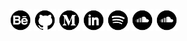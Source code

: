 <a href="https://www.behance.net/fernandocelmer" target="_blank">
	<img src="img/icons/icon-behance.png" alt="behance" class="w3-hover-opacity" width="35" height="35"></a>
<a href="https://github.com/FernandoCelmer" target="_blank">
	<img src="img/icons/icon-github.png" alt="github" class="w3-hover-opacity" width="35" height="35"></a>
<a href="https://medium.com/@fernandocelmer" target="_blank">
	<img src="img/icons/icon-medium.png" alt="medium" class="w3-hover-opacity" width="35" height="35"></a>
<a href="https://www.linkedin.com/in/fernando-celmer/" target="_blank">
	<img src="img/icons/icon-linkedin.png" alt="linkedin" class="w3-hover-opacity" width="35" height="35"></a>
<a href="https://open.spotify.com/user/fernandocelmer" target="_blank">
	<img src="img/icons/icon-spotify.png" alt="spotify" class="w3-hover-opacity" width="35" height="35"></a>
<a href="https://soundcloud.com/fernandocelmer/tracks" target="_blank">
	<img src="img/icons/icon-soundcloud.png" alt="soundcloud" class="w3-hover-opacity" width="35" height="35"></a>
<a href="https://soundcloud.com/fernandocelmer/tracks" target="_blank">
	<img src="img/icons/icon-soundcloud.png" alt="soundcloud" class="w3-hover-opacity" width="35" height="35"></a>

